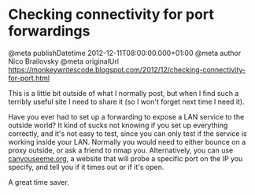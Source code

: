 # Checking connectivity for port forwardings

@meta publishDatetime 2012-12-11T08:00:00.000+01:00
@meta author Nico Brailovsky
@meta originalUrl https://monkeywritescode.blogspot.com/2012/12/checking-connectivity-for-port.html

This is a little bit outside of what I normally post, but when I find such a terribly useful site I need to share it (so I won't forget next time I need it).

Have you ever had to set up a forwarding to expose a LAN service to the outside world? It kind of sucks not knowing if you set up everything correctly, and it's not easy to test, since you can only test if the service is working inside your LAN. Normally you would need to either bounce on a proxy outside, or ask a friend to nmap you. Alternatively, you can use [canyouseeme.org](http://canyouseeme.org/), a website that will probe a specific port on the IP you specify, and tell you if it times out or if it's open.

A great time saver.

